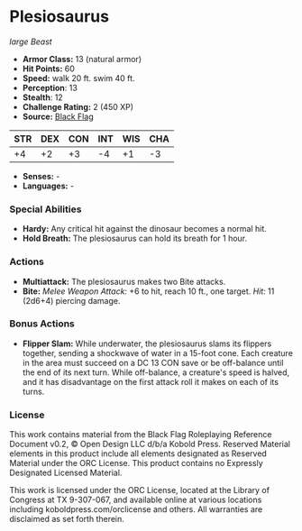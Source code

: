 # Plesiosaurus

*large* *Beast*

- **Armor Class:** 13 (natural armor)
- **Hit Points:** 60 
- **Speed:** walk 20 ft. swim 40 ft.
- **Perception**: 13
- **Stealth**: 12
- **Challenge Rating:** 2 (450 XP)
- **Source:** [Black Flag](https://koboldpress.com/kpstore/product/tovrpg-pg-mv/)

| STR | DEX | CON | INT | WIS | CHA |
| --- | --- | --- | --- | --- | --- |
| +4 | +2 | +3 | -4 | +1 | -3 |

- **Senses:** -
- **Languages:** -

### Special Abilities

- **Hardy:** Any critical hit against the dinosaur becomes a normal hit.
- **Hold Breath:** The plesiosaurus can hold its breath for 1 hour.

### Actions

- **Multiattack:** The plesiosaurus makes two Bite attacks.
- **Bite:** _Melee Weapon Attack:_ +6 to hit, reach 10 ft., one target. _Hit:_ 11 (2d6+4) piercing damage.

### Bonus Actions

- **Flipper Slam:** While underwater, the plesiosaurus slams its flippers together, sending a shockwave of water in a 15-foot cone. Each creature in the area must succeed on a DC 13 CON save or be off-balance until the end of its next turn. While off-balance, a creature's speed is halved, and it has disadvantage on the first attack roll it makes on each of its turns.


### License

This work contains material from the Black Flag Roleplaying Reference Document v0.2, © Open Design LLC d/b/a Kobold Press. Reserved Material elements in this product include all elements designated as Reserved Material under the ORC License. This product contains no Expressly Designated Licensed Material.

This work is licensed under the ORC License, located at the Library of Congress at TX 9-307-067, and available online at various locations including koboldpress.com/orclicense and others. All warranties are disclaimed as set forth therein.
